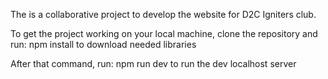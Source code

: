 The is a collaborative project to develop the website for D2C Igniters club.

To get the project working on your local machine, clone the repository and run: npm install to download needed libraries

After that command, run: npm run dev to run the dev localhost server
